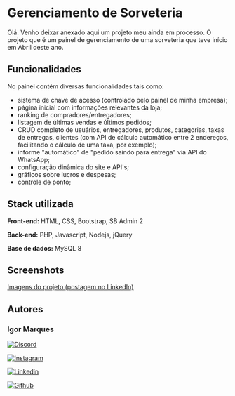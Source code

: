 
# Gerenciamento de Sorveteria

Olá. Venho deixar anexado aqui um projeto meu ainda em processo.
O projeto que é um painel de gerenciamento de uma sorveteria que teve início em Abril deste ano.
## Funcionalidades

No painel contém diversas funcionalidades tais como: 
- sistema de chave de acesso (controlado pelo painel de minha empresa); 
- página inicial com informações relevantes da loja; 
- ranking de compradores/entregadores; 
- listagem de últimas vendas e últimos pedidos; 
- CRUD completo de usuários, entregadores, produtos, categorias, taxas de entregas, clientes (com API de cálculo automático entre 2 endereços, facilitando o cálculo de uma taxa, por exemplo);
- informe "automático" de "pedido saindo para entrega" via API do WhatsApp;
- configuração dinâmica do site e API's;
- gráficos sobre lucros e despesas;
- controle de ponto;

## Stack utilizada

**Front-end:** HTML, CSS, Bootstrap, SB Admin 2

**Back-end:** PHP, Javascript, Nodejs, jQuery

**Base de dados:** MySQL 8
## Screenshots

[Imagens do projeto (postagem no LinkedIn)](https://www.linkedin.com/posts/igormarqs_ol%C3%A1-venho-deixar-anexado-aqui-um-projeto-activity-7102205425667719168-EA1X?utm_source=share&utm_medium=member_desktop)
## Autores

### Igor Marques
[![Discord](https://img.shields.io/badge/Discord-%237289DA.svg?logo=discord&logoColor=white)](https://discord.gg/wee#7852) 

[![Instagram](https://img.shields.io/badge/Instagram-%23E4405F.svg?logo=Instagram&logoColor=white)](https://instagram.com/igormaarqs)

[![Linkedin](https://img.shields.io/badge/LinkedIn-0077B5.svg?logo=linkedin&logoColor=white)](https://linkedin.com/in/igormarqs)

[![Github](https://img.shields.io/badge/GitHub-100000?style=for-the-badge&logo=github&logoColor=white)](https://github.com/devwee)
